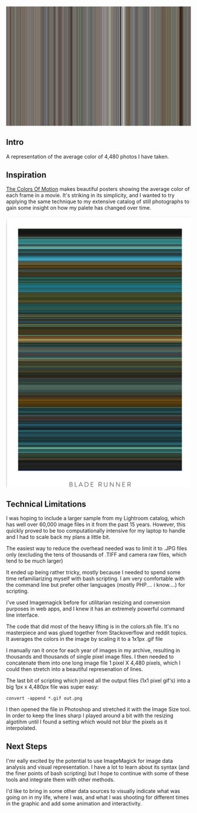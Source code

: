 ![colors](https://raw.githubusercontent.com/calebsavage/itp-data-art/master/section1/self-portrait/render.png)
## Intro
A representation of the average color of 4,480 photos I have taken. 

## Inspiration
[The Colors Of Motion](https://thecolorsofmotion.com/) makes beautiful posters showing the average color of each frame in a movie. It's striking in its simplicity, and I wanted to try applying the same technique to my extensive catalog of still photographs to gain some insight on how my palete has changed over time.

![blade runner](https://raw.githubusercontent.com/calebsavage/itp-data-art/master/section1/self-portrait/bladerunner.png)

## Technical Limitations
I was hoping to include a larger sample from my Lightroom catalog, which has well over 60,000 image files in it from the past 15 years. However, this quickly proved to be too computationally intensive for my laptop to handle and I had to scale back my plans a little bit.

The easiest way to reduce the overhead needed was to limit it to .JPG files only (excluding the tens of thousands of .TIFF and camera raw files, which tend to be much larger)


It ended up being rather tricky, mostly because I needed to spend some time refamiliarizing myself with bash scripting. I am very comfortable with the command line but prefer other languages (mostly PHP.... i know....) for scripting.

I've used Imagemagick before for utilitarian resizing and conversion purposes in web apps, and I knew it has an extremely powerful command line interface. 

The code that did most of the heavy lifting is in the colors.sh file. It's no masterpiece and was glued together from Stackoverflow and reddit topics. It averages the colors in the image by scaling it to a 1x1px .gif file

I manually ran it once for each year of images in my archive, resulting in thousands and thousands of single pixel image files. I then needed to concatenate them into one long image file 1 pixel X 4,480 pixels, which I could then stretch into a beautiful represenation of lines.

The last bit of scripting which joined all the output files (1x1 pixel gif's) into a big 1px x 4,480px file was super easy: 

```
convert -append *.gif out.png
```

I then opened the file in Photoshop and stretched it with the Image Size tool. In order to keep the lines sharp I played around a bit with the resizing algotihm until I found a setting which would not blur the pixels as it interpolated.

## Next Steps
I'mr eally excited by the potential to use ImageMagick for image data analysis and visual representation. I have a lot to learn about its syntax (and the finer points of bash scripting) but I hope to continue with some of these tools and integrate them with other methods. 

I'd like to bring in some other data sources to visually indicate what was going on in my life, where I was, and what I was shooting for different times in the graphic and add some animation and interactivity. 
